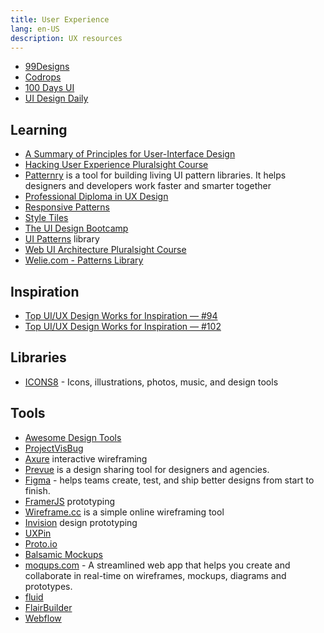 ```yaml
---
title: User Experience
lang: en-US
description: UX resources
---
```


- [99Designs](https://99designs.com/)
- [Codrops](http://tympanus.net/codrops/)
- [100 Days UI](http://www.100daysui.com/)
- [UI Design Daily](https://uidesigndaily.com/)

## Learning

- [A Summary of Principles for User-Interface Design](http://www.sylvantech.com/~talin/projects/ui_design.html)
- [Hacking User Experience Pluralsight Course](http://www.pluralsight.com/courses/hacking-user-experience)
- [Patternry](http://patternry.com/) is a tool for building living UI pattern libraries. It helps designers and developers work faster and smarter together
- [Professional Diploma in UX Design](https://www.uxdesigninstitute.com/landing-page/learn-ux-design-online-diploma-ab)
- [Responsive Patterns](https://responsivedesign.is/patterns)
- [Style Tiles](http://styletil.es/)
- [The UI Design Bootcamp](https://scrimba.com/g/gdesignbootcamp)
- [UI Patterns](http://ui-patterns.com/) library
- [Web UI Architecture Pluralsight Course](http://www.pluralsight.com/courses/web-ui-architecture)
- [Welie.com - Patterns Library](http://welie.com/)

## Inspiration

- [Top UI/UX Design Works for Inspiration — #94](https://uxplanet.org/top-ui-ux-design-inspiration-94-cfbfb2c7c9ad)
- [Top UI/UX Design Works for Inspiration — #102](https://uxplanet.org/top-ui-ux-design-inspiration-102-a2966ee01069)

## Libraries

- [ICONS8](https://icons8.com/) - Icons, illustrations, photos, music, and design tools

## Tools

- [Awesome Design Tools](https://github.com/LisaDziuba/Awesome-Design-Tools)
- [ProjectVisBug](https://github.com/GoogleChromeLabs/ProjectVisBug)
- [Axure](http://www.axure.com/) interactive wireframing
- [Prevue](https://prevue.it/) is a design sharing tool for designers and agencies.
- [Figma](https://www.figma.com/) - helps teams create, test, and ship better designs from start to finish.
- [FramerJS](http://framerjs.com/) prototyping
- [Wireframe.cc](https://wireframe.cc/) is a simple online wireframing tool
- [Invision](http://www.invisionapp.com/) design prototyping
- [UXPin](https://www.uxpin.com/)
- [Proto.io](https://proto.io/)
- [Balsamic Mockups](https://balsamiq.com/products/mockups/)
- [moqups.com](https://moqups.com/) - A streamlined web app that helps you create and collaborate in real-time on wireframes, mockups, diagrams and prototypes.
- [fluid](https://www.fluidui.com/)
- [FlairBuilder](http://flairbuilder.com/)
- [Webflow](https://flexbox.webflow.com/)
